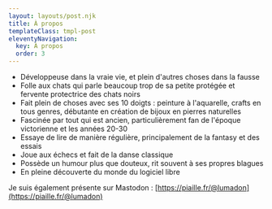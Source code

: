 ```yaml
---
layout: layouts/post.njk
title: À propos
templateClass: tmpl-post
eleventyNavigation:
  key: À propos
  order: 3
---
```


- Développeuse dans la vraie vie, et plein d'autres choses dans la fausse
- Folle aux chats qui parle beaucoup trop de sa petite protégée et fervente protectrice des chats noirs
- Fait plein de choses avec ses 10 doigts : peinture à l'aquarelle, crafts en tous genres, débutante en création de bijoux en pierres naturelles
- Fascinée par tout qui est ancien, particulièrement fan de l'époque victorienne et les années 20-30
- Essaye de lire de manière régulière, principalement de la fantasy et des essais
- Joue aux échecs et fait de la danse classique
- Possède un humour plus que douteux, rit souvent à ses propres blagues
- En pleine découverte du monde du logiciel libre

Je suis également présente sur Mastodon : [https://piaille.fr/@lumadon](https://piaille.fr/@lumadon)
